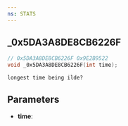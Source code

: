 ```yaml
---
ns: STATS
---
```

## _0x5DA3A8DE8CB6226F

```c
// 0x5DA3A8DE8CB6226F 0x9E2B9522
void _0x5DA3A8DE8CB6226F(int time);
```

```
longest time being ilde?  
```

## Parameters
* **time**: 

